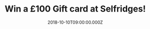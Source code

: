 ---
campaign-uuid: "c-f96bed22-3849-4fae-90bb-d9dc85e14e41"
type: "Competition"
category: "Gifts"
date: "2018-10-10T09:00:00.000Z"
end-date: "2018-11-10T23:59:00.000Z"
disable-form: false
is_promoted: false
has_entry_page: true
title: "Win a £100 Gift card at Selfridges!"
competition-description: "<p>We wanted to give you something extraordinary so now\
  \ that winter is just around the corner… what better present than a Selfridges Gift\
  \ Card? A ticket to a shopping spree to remember!</p>\n<p>Do you want it? Click\
  \ below for a chance to win!</p>\n"
hero-header: "Win a £100 Gift card at Selfridges!"
terms-confirmation: "N/A"
banner-img: "https://assets.expresslyapp.com/asset-7fe109ba-053f-45e1-9bae-eb5e17990d98.jpg"
logo-left-href: "http://selfridges.com"
logo-left-image: "https://assets.expresslyapp.com/asset-c2fc0984-59a1-49de-99c3-eca517fd9db9.jpg"
logo-left-title: "Selfridges"
bg-image-hero: "https://assets.expresslyapp.com/asset-7868f91b-f4c5-476a-8660-99c385163e68.jpg"
bg-image-first: "https://assets.expresslyapp.com/asset-e88a2d6c-8a37-4c8c-ad7e-980da6af3b00.jpg"
section1-content: "<p>It’s shopping, but not as you know it. Discover one-of-a-kind\
  \ experiences, world-class dining and luxury brands at one of Selfridges stores\
  \ in the UK!</p>\n<p>Selfridges today is more than just the sum of its products\
  \ - it's a shopping experience that promises to surprise, amaze and amuse its customers\
  \ by delivering extraordinary customer experiences! That's why we are giving away\
  \ a fantastic £100 Gift card at Selfridges for you to spend at their stores!</p>\n\
  <p>Enter the form below and get ready to look your best with Selfridges now!</p>\n"
entry-title: "Win a £100 Gift card at Selfridges!"
entry-content: "<p>Enter the draw to win a £100 Gift card at Selfridges by completing\
  \ the form below before 23:59 on 10th of November 2018.</p>\n"
has-winner: false
prize-description: "A £100 Gift card at Selfridges."
special-conditions: "Multiple entries are allowed up to one every day.\r\nThis competition\
  \ is also available on: https://http://aaa.nme.com/competitions/selfridges-100-pounds-gift-card"
country-restrictions:
- "GB"
---